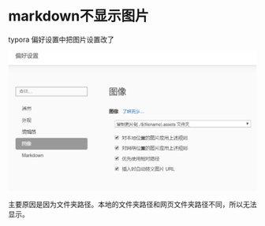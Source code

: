 # markdown不显示图片

typora 偏好设置中把图片设置改了

![1682746473602](GitHub.assets/1682746473602.png)

主要原因是因为文件夹路径。本地的文件夹路径和网页文件夹路径不同，所以无法显示。

